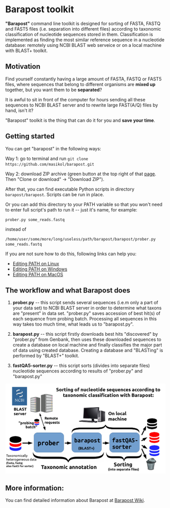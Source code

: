 # Barapost toolkit

**"Barapost"** command line toolkit is designed for sorting of FASTA, FASTQ and FAST5 files (i.e. separation into different files) according to taxonomic classification of nucleotide sequences stored in them. Classification is implemented as finding the most similar reference sequence in a nucleotide database: remotely using NCBI BLAST web serveice or on a local machine with BLAST+ toolkit.

## Motivation

Find yourself constantly having a large amount of FASTA, FASTQ or FAST5 files, where sequences that belong to different organisms are **mixed up** together, but you want them to be **separated**?

It is awful to sit in front of the computer for hours sending all these sequences to NCBI BLAST server and to rewrite large FAST(A/Q) files by hand, isn't it?

"Barapost" toolkit is the thing that can do it for you and **save your time**.

## Getting started

You can get "barapost" in the following ways:

Way 1: go to terminal and run `git clone https://github.com/masikol/barapost.git`

Way 2: download ZIP archive (green button at the top right of that [page](https://github.com/masikol/barapost). Then "Clone or download" -> "Download ZIP").

After that, you can find executable Python scripts in directory `barapost/barapost`. Scripts can be run in place.

Or you can add this directory to your PATH variable so that you won't need to enter full script's path to run it -- just it's name, for example:

```
prober.py some_reads.fastq
```
instead of
```
/home/user/some/more/long/useless/path/barapost/barapost/prober.py some_reads.fastq
```

If you are not sure how to do this, following links can help you:

- [Editing PATH on Linux](https://opensource.com/article/17/6/set-path-linux)
- [Editing PATH on Windows](https://www.computerhope.com/issues/ch000549.htm)
- [Editing PATH on MacOS](https://coolestguidesontheplanet.com/add-shell-path-osx)

## The workflow and what Barapost does

1. **prober.py** -- this script sends several sequences (i.e.m only a part of your data set) to NCBI BLAST server in order to determine what taxons are "present" in data set. "prober.py" saves accession of best hit(s) of each sequence from probing batch. Processing all sequences in this way takes too much time, what leads us to "barapost.py".

2. **barapost.py** -- this script firstly downloads best hits "discovered" by "prober.py" from Genbank, then uses these downloaded sequences to create a database on local machine and finally classifies the major part of data using created database. Creating a database and "BLASTing" is performed by "BLAST+" toolkit.

3. **fastQA5-sorter.py** -- this script sorts (divides into separate files) nucleotide sequences according to results of "prober.py" and "barapost.py"

![](imgs/Barapost-wokflow.png)

## More information:
  
  You can find detailed information about Barapost at [Barapost Wiki](https://github.com/masikol/barapost/wiki).